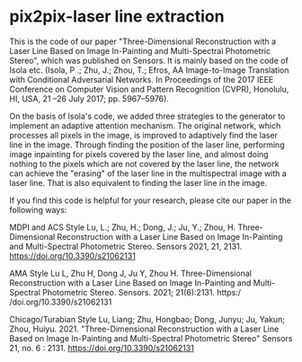 # pix2pix-laser line extraction

This is the code of our paper "Three-Dimensional Reconstruction with a Laser Line Based on Image In-Painting and Multi-Spectral Photometric Stereo", which was published on Sensors. It is mainly based on the code of Isola etc. (Isola, P .; Zhu, J.; Zhou, T.; Efros, AA Image-to-Image Translation with Conditional Adversarial Networks. In Proceedings of the 2017 IEEE Conference on Computer Vision and Pattern Recognition (CVPR), Honolulu, HI, USA, 21 –26 July 2017; pp. 5967–5976).

On the basis of Isola's code, we added three strategies to the generator to implement an adaptive attention mechanism. The original network, which processes all pixels in the image, is improved to adaptively find the laser line in the image. Through finding the position of the laser line, performing image inpainting for pixels covered by the laser line, and almost doing nothing to the pixels which are not covered by the laser line, the network can achieve the "erasing" of the laser line in the multispectral image with a laser line. That is also equivalent to finding the laser line in the image.

If you find this code is helpful for your research, please cite our paper in the following ways:

MDPI and ACS Style
Lu, L.; Zhu, H.; Dong, J.; Ju, Y.; Zhou, H. Three-Dimensional Reconstruction with a Laser Line Based on Image In-Painting and Multi-Spectral Photometric Stereo. Sensors 2021, 21, 2131. https://doi.org/10.3390/s21062131

AMA Style
Lu L, Zhu H, Dong J, Ju Y, Zhou H. Three-Dimensional Reconstruction with a Laser Line Based on Image In-Painting and Multi-Spectral Photometric Stereo. Sensors. 2021; 21(6):2131. https:/ /doi.org/10.3390/s21062131

Chicago/Turabian Style
Lu, Liang; Zhu, Hongbao; Dong, Junyu; Ju, Yakun; Zhou, Huiyu. 2021. "Three-Dimensional Reconstruction with a Laser Line Based on Image In-Painting and Multi-Spectral Photometric Stereo" Sensors 21, no. 6 : 2131. https://doi.org/10.3390/s21062131
